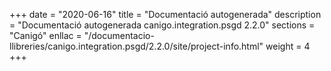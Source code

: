 +++
date        = "2020-06-16"
title       = "Documentació autogenerada"
description = "Documentació autogenerada canigo.integration.psgd 2.2.0"
sections    = "Canigó"
enllac		= "/documentacio-llibreries/canigo.integration.psgd/2.2.0/site/project-info.html"
weight      = 4
+++
